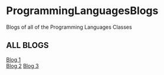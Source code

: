# ProgrammingLanguagesBlogs
Blogs of all of the Programming Languages Classes
<h2> ALL BLOGS </h2> 
<a href="BlogOne.md">Blog 1</a> <br>
<a href="BlogTwo.md">Blog 2</a>
<a href="Blog3.md">Blog 3</a>
